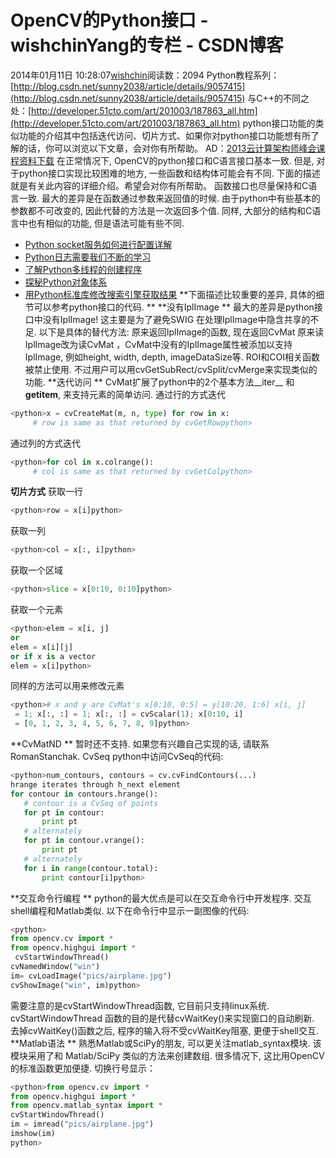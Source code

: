 # OpenCV的Python接口 - wishchinYang的专栏 - CSDN博客
2014年01月11日 10:28:07[wishchin](https://me.csdn.net/wishchin)阅读数：2094
Python教程系列：[http://blog.csdn.net/sunny2038/article/details/9057415](http://blog.csdn.net/sunny2038/article/details/9057415)
与C++的不同之处：[http://developer.51cto.com/art/201003/187863_all.htm](http://developer.51cto.com/art/201003/187863_all.htm)
python接口功能的类似功能的介绍其中包括迭代访问、切片方式、如果你对python接口功能想有所了解的话，你可以浏览以下文章，会对你有所帮助。
AD：[2013云计算架构师峰会课程资料下载](http://down.51cto.com/zt/5551)
在正常情况下, OpenCV的python接口和C语言接口基本一致. 但是, 对于python接口实现比较困难的地方, 一些函数和结构体可能会有不同. 下面的描述就是有关此内容的详细介绍。希望会对你有所帮助。
函数接口也尽量保持和C语言一致. 最大的差异是在函数通过参数来返回值的时候. 由于python中有些基本的参数都不可改变的, 因此代替的方法是一次返回多个值. 同样, 大部分的结构和C语言中也有相似的功能, 但是语法可能有些不同.
- [Python socket服务如何进行配置详解](http://developer.51cto.com/art/201003/187727.htm)
- [Python日志需要我们不断的学习](http://developer.51cto.com/art/201003/187728.htm)
- [了解Python多线程的创建程序](http://developer.51cto.com/art/201003/187804.htm)
- [探秘Python对象体系](http://developer.51cto.com/art/201003/187816.htm)
- [用Python标准库修改搜索引擎获取结果](http://developer.51cto.com/art/201003/187833.htm)
**下面描述比较重要的差异, 具体的细节可以参考python接口的代码. **
**没有IplImage **
最大的差异是python接口中没有IplImage! 这主要是为了避免SWIG 在处理IplImage中隐含共享的不足. 以下是具体的替代方法:
原来返回IplImage的函数, 现在返回CvMat 原来读IplImage改为读CvMat ，CvMat中没有的IplImage属性被添加以支持IplImage, 例如height, width, depth, imageDataSize等. ROI和COI相关函数被禁止使用. 不过用户可以用cvGetSubRect/cvSplit/cvMerge来实现类似的功能.
**迭代访问 **
CvMat扩展了python中的2个基本方法__iter__ 和 __getitem__, 来支持元素的简单访问.
通过行的方式迭代
```python
<python>x = cvCreateMat(m, n, type) for row in x:   
     # row is same as that returned by cvGetRowpython>
```
通过列的方式迭代
```python
<python>for col in x.colrange():   
     # col is same as that returned by cvGetColpython>
```
**切片方式**
获取一行
```python
<python>row = x[i]python>
```
获取一列
```python
<python>col = x[:, i]python>
```
获取一个区域
```python
<python>slice = x[0:10, 0:10]python>
```
获取一个元素
```python
<python>elem = x[i, j]   
or   
elem = x[i][j]   
or if x is a vector   
elem = x[i]python>
```
同样的方法可以用来修改元素
```python
<python># x and y are CvMat's x[0:10, 0:5] = y[10:20, 1:6] x[i, j]
 = 1; x[:, :] = 1; x[:, :] = cvScalar(1); x[0:10, i]
 = [0, 1, 2, 3, 4, 5, 6, 7, 8, 9]python>
```
**CvMatND **
暂时还不支持. 如果您有兴趣自己实现的话, 请联系RomanStanchak.
CvSeq 
python中访问CvSeq的代码:
```python
<python>num_contours, contours = cv.cvFindContours(...)   
hrange iterates through h_next element   
for contour in contours.hrange():   
   # contour is a CvSeq of points  
   for pt in contour:  
       print pt  
   # alternately  
   for pt in contour.vrange():  
       print pt  
   # alternately  
   for i in range(contour.total):  
       print contour[i]python>
```
**交互命令行编程 **
python的最大优点是可以在交互命令行中开发程序. 交互shell编程和Matlab类似. 以下在命令行中显示一副图像的代码:
```python
<python>
from opencv.cv import * 
from opencv.highgui import *
 cvStartWindowThread() 
cvNamedWindow("win") 
im= cvLoadImage("pics/airplane.jpg") 
cvShowImage("win", im)python>
```
需要注意的是cvStartWindowThread函数, 它目前只支持linux系统. cvStartWindowThread 函数的目的是代替cvWaitKey()来实现窗口的自动刷新. 去掉cvWaitKey()函数之后, 程序的输入将不受cvWaitKey阻塞, 更便于shell交互.
**Matlab语法 **
熟悉Matlab或SciPy的朋友, 可以更关注matlab_syntax模块. 该模块采用了和 Matlab/SciPy 类似的方法来创建数组. 很多情况下, 这比用OpenCV的标准函数更加便捷. 切换行号显示：
```python
<python>from opencv.cv import * 
from opencv.highgui import * 
from opencv.matlab_syntax import * 
cvStartWindowThread() 
im = imread("pics/airplane.jpg") 
imshow(im)
python>
```

